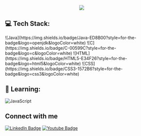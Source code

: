 <!-- Heading -->
<!-- <h3 align="center"><img src = "https://raw.githubusercontent.com/MartinHeinz/MartinHeinz/master/wave.gif" width = 30px>Welcome</h3> -->


<h1 align="center">
  <a href="https://git.io/typing-svg">
    <img src="https://readme-typing-svg.demolab.com/?lines=Hey,+I'm+Gevin.+;Nice+to+meet+you!">
  </a>
</h1>





<h2>💻 Tech Stack: </h2>
![Java](https://img.shields.io/badge/Java-ED8B00?style=for-the-badge&logo=openjdk&logoColor=white)
![C](https://img.shields.io/badge/C-00599C?style=for-the-badge&logo=c&logoColor=white)
![HTML](https://img.shields.io/badge/HTML5-E34F26?style=for-the-badge&logo=html5&logoColor=white)
![CSS](https://img.shields.io/badge/CSS3-1572B6?style=for-the-badge&logo=css3&logoColor=white)

<h2>📝 Learning: </h2>

![JavaScript](https://img.shields.io/badge/JavaScript-F7DF1E?style=for-the-badge&logo=javascript&logoColor=black)



<!-- Connect section -->

<h2>Connect with me </h3>
    <p>
        <a href="https://linkedin.com/in/gevinm" target=”_blank”><img src="https://img.shields.io/badge/LinkedIn-0077B5?style=for-the-badge&logo=linkedin&logoColor=white" alt="LinkedIn Badge"></a> 
<a href="https://www.youtube.com/channel/UCTYgh_w12MwRA_I2aq73lrQ" target=”_blank”><img src="https://img.shields.io/badge/YouTube-red?style=for-the-badge&logo=youtube&logoColor=white" alt="Youtube Badge"></a>
   </p>

 <!-- Connect section: END -->

<!--
**gmadharh/gmadharh** is a ✨ _special_ ✨ repository because its `README.md` (this file) appears on your GitHub profile.

Here are some ideas to get you started:

- 🔭 I’m currently working on ...
- 🌱 I’m currently learning ...
- 👯 I’m looking to collaborate on ...
- 🤔 I’m looking for help with ...
- 💬 Ask me about ...
- 📫 How to reach me: ...
- 😄 Pronouns: ...
- ⚡ Fun fact: ...
-->
